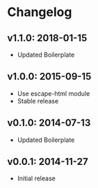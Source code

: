 # Changelog

## v1.1.0: 2018-01-15

- Updated Boilerplate

## v1.0.0: 2015-09-15

- Use escape-html module
- Stable release

## v0.1.0: 2014-07-13

- Updated Boilerplate

## v0.0.1: 2014-11-27

- Initial release
